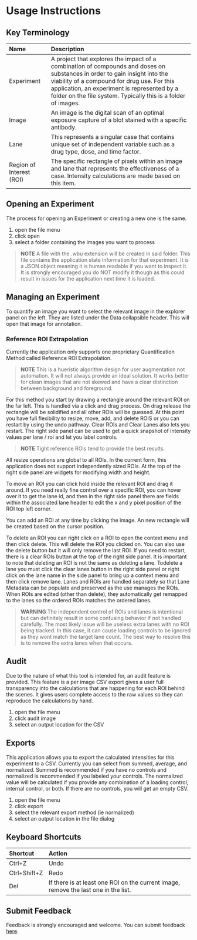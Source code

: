 # Usage Instructions

## Key Terminology

| Name | Description |
| :- | :- |
| Experiment | A project that explores the impact of a combination of compounds and doses on substances in order to gain insight into the viability of a compound for drug use. For this application, an experiment is represented by a folder on the file system. Typically this is a folder of images.|
| Image | An image is the digital scan of an optimal exposure capture of a blot stained with a specific antibody. |
| Lane | This represents a singular case that contains unique set of independent variable such as a drug type, dose, and time factor.|
| Region of Interest (ROI) | The specific rectangle of pixels within an image and lane that represents the effectiveness of a case. Intensity calculations are made based on this item. |

## Opening an Experiment

The process for opening an Experiment or creating a new one is the same.
1. open the file menu
1. click open
1. select a folder containing the images you want to process

> **NOTE**
> A file with the .wbu extension will be created in said folder. This file contains the application state information for that experiment. It is a JSON object meaning it is human readable if you want to inspect it. It is strongly encouraged you do NOT modify it though as this could result in issues for the application next time it is loaded.

## Managing an Experiment

To quantify an image you want to select the relevant image in the explorer panel on the left. They are listed under the Data collapsible header. This will open that image for annotation.

### Reference ROI Extrapolation

Currently the application only supports one proprietary Quantification Method called Reference ROI Extrapolation.

> **NOTE**
> This is a hueristic algorithm design for user augmentation not automation. It will not always provide an ideal solution. It works better for clean images that are not skewed and have a clear distinction between background and foreground.

For this method you start by drawing a rectangle around the relevant ROI on the far left. This is handled via a click and drag process. On drag release the rectangle will be solidified and all other ROIs will be guessed. At this point you have full flexibility to resize, move, add, and delete ROIS or you can restart by using the undo pathway. Clear ROIs and Clear Lanes also lets you restart. The right side panel can be used to get a quick snapshot of intensity values per lane / roi and let you label controls.

> **NOTE** Tight reference ROIs tend to provide the best results.

All resize operations are global to all ROIs. In the current form, this application does not support independently sized ROIs. At the top of the right side panel are widgets for modifying width and height.

To move an ROI you can click hold inside the relevant ROI and drag it around. If you need really fine control over a specific ROI, you can hover over it to get the lane id, and then in the right side panel there are fields within the associated lane header to edit the x and y pixel position of the ROI top left corner.

You can add an ROI at any time by clicking the image. An new rectangle will be created based on the cursor position.

To delete an ROI you can right click on a ROI to open the context menu and then click delete. This will delete the ROI you clicked on. You can also use the delete button but it will only remove the last ROI. If you need to restart, there is a clear ROIs button at the top of the right side panel. It is important to note that deleting an ROI is not the same as deleting a lane. Todelete a lane you must click the clear lanes button in the right side panel or right click on the lane name in the side panel to bring up a context menu and then click remove lane. Lanes and ROIs are handled separately so that Lane Metadata can be populate and preserved as the use manages the ROIs. When ROIs are edited (other than delete), they automatically get remapped to the lanes so the ordered ROIs matches the ordered lanes.

> **WARNING**
> The independent control of ROIs and lanes is intentional but can definitely result in some confusing behavior if not handled carefully. The most likely issue will be useless extra lanes with no ROI being tracked. In this case, it can cause loading controls to be ignored as they wont match the target lane count. The best way to resolve this is to remove the extra lanes when that occurs.

## Audit

Due to the nature of what this tool is intended for, an audit feature is provided. This feature is a per image CSV export gives a user full transparency into the calculations that are happening for each ROI behind the scenes. It gives users complete access to the raw values so they can reproduce the calculations by hand.

1. open the file menu
1. click audit image
1. select an output location for the CSV

## Exports

This application allows you to export the calculated intensities for this experiment to a CSV. Currently you can select from summed, average, and normalized. Summed is recommended if you have no controls and normalized is recommended if you labeled your controls. The normalized value will be calculated if you provide any combination of a loading control, internal control, or both. If there are no controls, you will get an empty CSV.

1. open the file menu
1. click export
1. select the relevant export method (ie normalized)
1. select an output location in the file dialog

## Keyboard Shortcuts

| Shortcut | Action |
| :- | :- |
| Ctrl+Z | Undo |
| Ctrl+Shift+Z | Redo |
| Del | If there is at least one ROI on the current image, remove the last one in the list. | 

## Submit Feedback

Feedback is strongly encouraged and welcome. You can submit feedback [here](https://github.com/blackberryfloat/western-blot-utility-docs/issues).


